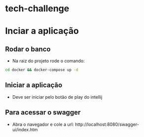 # tech-challenge
# Inciar a aplicação
## Rodar o banco
- Na raiz do projeto rode o comando:
```sh
cd docker && docker-compose up -d
```
## Iniciar a aplicação
- Deve ser iniciar pelo botão de play do intellij

## Para acessar o swagger 
- Abra o navegador e cole a url: http://localhost:8080/swagger-ui/index.htm
